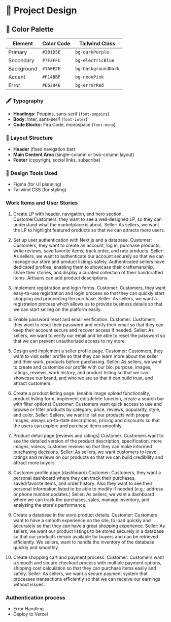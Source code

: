 # 🎨 Project Design

## 🎨 Color Palette

| Element      | Color Code  | Tailwind Class |
|-------------|------------|---------------|
| Primary     | `#3B1D5E`  | `bg-darkPurple` |
| Secondary   | `#7F3FFC`  | `bg-electricBlue` |
| Background  | `#1A0E2E`  | `bg-backgroundDark` |
| Accent      | `#F14BBF`  | `bg-neonPink` |
| Error       | `#E63946`  | `bg-errorRed` |

### 🖋️ Typography

- **Headings:** Poppins, sans-serif (`font-poppins`)
- **Body:** Inter, sans-serif (`font-inter`)
- **Code Blocks:** Fira Code, monospace (`font-mono`)

### 📏 Layout Structure

- **Header** (fixed navigation bar)
- **Main Content Area** (single-column or two-column layout)
- **Footer** (copyright, social links, subscribe)

### 📐 Design Tools Used

- Figma (for UI planning)
- Tailwind CSS (for styling)

### Work Items and User Stories

1. Create LP with header, navigation, and hero section.
    CustomerCustomers, they want to see a well-designed LP, so they can understand what the marketplace is about.
    Seller: As sellers, we want the LP to highlight featured products so that we can attracts more users.

2. Set up user authentication with Next.js and a database.
    Customer: Customers, they want to create an account, log in, purchase products, write reviews, save favorite items, track order, and rate products.
    Seller: As sellers, we want to authenticate our account securely so that we can manage our store and product listings safely.
    Authenticated sellers have dedicated profiles, enabling them to showcase their craftsmanship, share their stories, and display a curated collection of their handcrafted items. Artisans can add product descriptions.

3. Implement registration and login forms.
   Customer: Customers, they want easy-to-use registration and login process so that they can quickly start shopping and proceeding the purchase.
   Seller: As sellers, we want a registration process which allows us to provide business details so that we can start selling on the platform easily.

4. Enable password reset and email verification.
   Customer: Customers, they want to reset their password and verify their email so that they can keep their account secure and recover access if needed.
   Seller: As sellers, we want to verify our email and be able to reset the password so that we can prevent unauthorized access to my store.

5. Design and implement a seller profile page.
    Customer: Customers, they want to visit seller profile so that they can learn more about the seller and their work, products before purchasing.
    Seller: As sellers, we want to create and customize our profile with our bio, purpose, images, ratings, reviews, work history, and product listing so that we can showcase our brand, and who we are so that it can build trust, and attract customers.

6. Create a product listing page. (enable image upload functionality, product listing form, implement edit/delete function, create a search bar with filter options)
   Customer: Customers want quick access to use and browse or filter products by category, price, reviews, popularity, style, and color.
   Seller: Sellers, we want to list our products with proper images, always up-to-date descriptions, pricing and discounts so that the users can explore and purchase items smoothly.

7. Product detail page (reviews and ratings)
   Customer: Customers want to see the detailed version of the product description, specification, more images, videos, customer reviews so that they can make informed purchasing decisions.
   Seller: As sellers, we want customers to leave ratings and reviews on our products so that we can build credibility and attract more buyers.

8. Customer profile page (dashboard)
   Customer: Customers, they want a personal dashboard where they can track their purchases, saved/favorite items, and order history. Also they want to see their personal information listed to be able to modify if needed (e.g.: address or phone number updates.)
   Seller: As sellers, we want a dashboard where we can track the purchases, sales, manage inventory, and analyzing the store's performance.

9. Create a database in the store product details.
   Customer: Customers want to have a smooth experience on the site, to load quickly and accurately so that they can have a great shopping experience.
   Seller: As sellers, we want our product listings to be stored securely in a database so that our products remain available for buyers and can be retrieved efficiently. We sellers, want to handle the inventory of the database quickly and smoothly.

10. Create shopping cart and payment process.
   Customer: Customers want a smooth and secure checkout process with multiple payment options, shipping cost calculation so that they can purchase items easily and safely.
   Seller: As sellers, we want a secure payment system that processes transactions efficiently so that we can receive our earnings without issues.

### Authentication process

- Error Handling
- Deploy to Vercel
